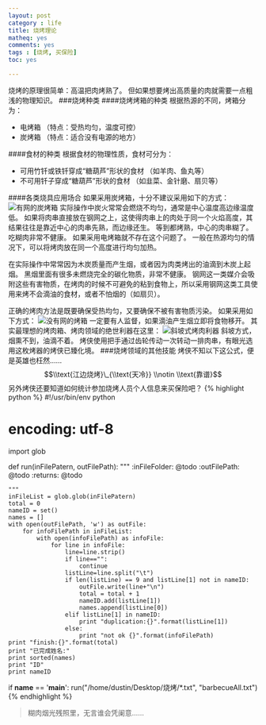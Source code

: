 ```yaml
---
layout: post 
category : life
title: 烧烤理论
matheq: yes
comments: yes
tags : [烧烤, 买保险]
toc: yes

---
```

烧烤的原理很简单：高温把肉烤熟了。
但如果想要烤出高质量的肉就需要一点粗浅的物理知识。
###烧烤种类
####烧烤烤箱的种类
根据热源的不同，烤箱分为：

- 电烤箱 （特点：受热均匀，温度可控）
- 炭烤箱 （特点：适合没有电源的地方）

####食材的种类
根据食材的物理性质，食材可分为：

- 可用竹钎或铁钎穿成“糖葫芦”形状的食材 （如羊肉、鱼丸等）
- 不可用钎子穿成“糖葫芦”形状的食材 （如韭菜、金针磨、扇贝等）

####各类烧具应用场合
如果采用炭烤箱，十分不建议采用如下的方式：
![有网的炭烤箱](https://2s66lw.bl3301.livefilestore.com/y2pHtEDX6Cw0dcQK1zoGvG-Gqo0c3xxswJzUkx1JZwq_UslrJbQNSoZJ3oGYXssRlySkmoeBZVx2kz0dOPGW3CdcFwBlGASE0EGSu2ytI1hEIs/withNet.jpg "有网的炭烤箱")
实际操作中炭火常常会燃烧不均匀，通常是中心温度高边缘温度低。
如果将肉串直接放在钢网之上，这使得肉串上的肉处于同一个火焰高度，其结果往往是靠近中心的肉串先熟，而边缘还生。
等到都烤熟，中心的肉串糊了。
吃糊肉非常不健康。
如果采用电烤箱就不存在这个问题了。
一般在热源均匀的情况下，可以将烤肉放在同一个高度进行均匀加热。

在实际操作中常常因为木炭质量而产生烟，或者因为肉类烤出的油滴到木炭上起烟。
黑烟里面有很多未燃烧完全的碳化物质，非常不健康。
钢网这一类媒介会吸附这些有害物质，在烤肉的时候不可避免的粘到食物上，所以采用钢网这类工具使用来烤不会滴油的食材，或者不怕烟的（如扇贝）。

正确的烤肉方法是既要确保受热均匀，又要确保不被有害物质污染。
如果采用如下方式：
![没有网的烤箱](https://2s66lw.bl3301.livefilestore.com/y2pOYNHJFLjVFV4dfRJ_mp0JB2rGNWwdzV-aIoWWxEOnvrtHh4znhq2NBqhw2wX2LK30GXmeVDDiYN77U_KL6nuUWBbH9s47REwlLtmEPsLWHQ/withoutNet.jpg "没有网的烤箱")
一定要有人监督，如果滴油产生烟立即将食物移开。
其实最理想的烤肉箱、烤肉领域的绝世利器在这里：
![斜坡式烤肉利器](https://2s66lw.bl3301.livefilestore.com/y2p6vmATkcv9vAAREFqp-07OMxFbi_8i2_pNuYFCLl52v_72AwNxtPusLL9eFe0i_I03BL--P2b_YD2Z9R6UDg6WwkSOXPovFKAw-aQEy7wFc0/incline.jpg "斜坡式烤肉利器")
斜坡方式，烟熏不到，油滴不着。
烤侠使用把手通过齿轮传动一次转动一排肉串，有眼光选用这枚烤器的烤侠已臻化境。
###烧烤领域的其他技能
烤侠不知以下这公式，便是英雄也枉然……
$$\\text{江边烧烤}\_{\\text{天冷}} \\notin \\text{靠谱}$$
另外烤侠还要知道如何统计参加烧烤人员个人信息来买保险吧？
{% highlight python %}
#!/usr/bin/env python
# encoding: utf-8

import glob

def run(inFilePatern, outFilePath):
    """
    :inFileFolder: @todo
    :outFilePath: @todo
    :returns: @todo

    """
    inFileList = glob.glob(inFilePatern)
    total = 0
    nameID = set() 
    names = []
    with open(outFilePath, 'w') as outFile:
        for infoFilePath in inFileList:
            with open(infoFilePath) as infoFile:
                for line in infoFile:
                    line=line.strip()
                    if line=="":
                        continue
                    listLine=line.split("\t")
                    if len(listLine) == 9 and listLine[1] not in nameID:
                        outFile.write(line+"\n")
                        total = total + 1
                        nameID.add(listLine[1])
                        names.append(listLine[0])
                    elif listLine[1] in nameID:
                        print "duplication:{}".format(listLine[1])
                    else:
                        print "not ok {}".format(infoFilePath)
    print "finish:{}".format(total)
    print "已完成姓名:"
    print sorted(names)
    print "ID"
    print nameID

if __name__ == '__main__':
    run("/home/dustin/Desktop/烧烤/*.txt", "barbecueAll.txt")
{% endhighlight %}

> 糊肉烟光残照里，无言谁会凭阑意……
